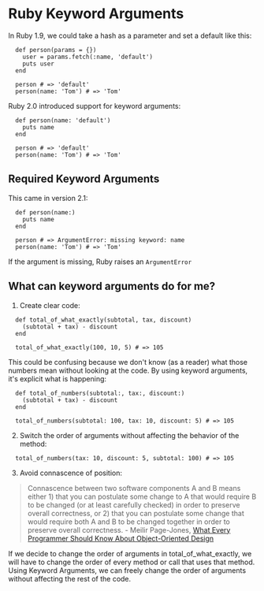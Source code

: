 # Ruby Keyword Arguments

In Ruby 1.9, we could take a hash as a parameter and set a default like this:

```
  def person(params = {})
    user = params.fetch(:name, 'default')
    puts user
  end

  person # => 'default'
  person(name: 'Tom') # => 'Tom'
```

Ruby 2.0 introduced support for keyword arguments:

```
  def person(name: 'default')
    puts name
  end

  person # => 'default'
  person(name: 'Tom') # => 'Tom'
```

## Required Keyword Arguments

This came in version 2.1:

```
  def person(name:)
    puts name
  end

  person # => ArgumentError: missing keyword: name
  person(name: 'Tom') # => 'Tom'
```

If the argument is missing, Ruby raises an `ArgumentError`

## What can keyword arguments do for me?

1. Create clear code:

```
  def total_of_what_exactly(subtotal, tax, discount)
    (subtotal + tax) - discount
  end

  total_of_what_exactly(100, 10, 5) # => 105
```

This could be confusing because we don't know (as a reader) what those numbers mean without looking at the code.  By using keyword arguments, it's explicit what is happening:

```
  def total_of_numbers(subtotal:, tax:, discount:)
    (subtotal + tax) - discount
  end

  total_of_numbers(subtotal: 100, tax: 10, discount: 5) # => 105
```

2. Switch the order of arguments without affecting the behavior of the method:

```
  total_of_numbers(tax: 10, discount: 5, subtotal: 100) # => 105
```

3. Avoid connascence of position:

>Connascence between two software components A and B means either 1) that you can postulate some change to A that would require B to be changed (or at least carefully checked) in order to preserve overall correctness, or 2) that you can postulate some change that would require both A and B to be changed together in order to preserve overall correctness. - Meilir Page-Jones, [What Every Programmer Should Know About Object-Oriented Design](https://www.amazon.com/Every-Programmer-Should-Object-Oriented-Design/dp/0932633315)

If we decide to change the order of arguments in total_of_what_exactly, we will have to change the order of every method or call that uses that method.  Using Keyword Arguments, we can freely change the order of arguments without affecting the rest of the code.

